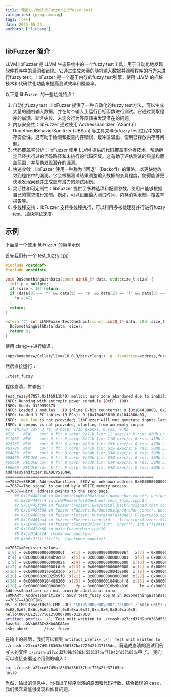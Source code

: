 ```yaml
---
title: 使用LLVM的libFuzzer进行fuzzy test
categories: [programming]
tags: [c++]
date: 2023-05-23
authors: ["liubang"]
---
```


## libFuzzer 简介

LLVM libFuzzer 是 LLVM 生态系统中的一个fuzzy test工具，用于自动化地发现软件程序中的漏洞和错误。它通过生成大量的随机输入数据并观察程序的行为来进行fuzzy test。
libFuzzer 是一个基于内存的fuzzy test引擎，使用 LLVM 的插桩技术和代码优化功能来提高测试效率和覆盖率。

以下是 libFuzzer 的一些功能特点：

1. 自动化fuzzy test：libFuzzer 提供了一种自动化的fuzzy test方法，可以生成大量的随机输入数据，并在每个输入上运行目标函数进行测试。它通过观察程序的崩溃、断言失败、未定义行为等反馈来发现潜在的问题。
2. 内存安全性：libFuzzer 通过使用 AddressSanitizer (ASan) 和 UndefinedBehaviorSanitizer (UBSan) 等工具来确保fuzzy test过程中的内存安全性。这有助于检测和报告内存错误、缓冲区溢出、使用已释放内存等问题。
3. 代码覆盖率分析：libFuzzer 使用 LLVM 提供的代码覆盖率分析技术，帮助确定已经执行过的代码路径和未执行的代码区域。这有助于评估测试的质量和覆盖范围，并帮助发现潜在的漏洞。
4. 快速收敛：libFuzzer 使用一种称为 "回退"（Backoff）的策略，以更快地收敛到程序中的漏洞。它会根据测试结果调整输入数据的变异程度，使得能够更快地发现问题并生成更有潜力的测试用例。
5. 灵活性和可定制性：libFuzzer 提供了多种选项和配置参数，使用户能够根据自己的需求进行定制。例如，可以设置最大测试时间、内存消耗限制、覆盖率报告等。
6. 多线程支持：libFuzzer 支持多线程执行，可以利用多核处理器并行进行fuzzy test，加快测试速度。

## 示例

下面是一个使用 libFuzzer 的简单示例

首先我们有一个 test_fuzzy.cpp:

```cpp
#include <cstddef>
#include <cstdint>

void DoSomethingWithData(const uint8_t* data, std::size_t size) {
  int* p = nullptr;
  if (size < 10) return;
  if (data[0] == 'h' && data[1] == 'e' && data[2] == 'l' && data[3] == 'l' && data[4] == '0') {
    *p = 42;
  }
  return;
}

extern "C" int LLVMFuzzerTestOneInput(const uint8_t* data, std::size_t size) {
  DoSomethingWithData(data, size);
  return 0;
}
```

使用 clang++进行编译：

```bash
/opt/homebrew/Cellar/llvm/16.0.3/bin/clang++ -g -fsanitize=address,fuzzer test_fuzzy.cpp -o test_fuzzy
```

然后直接运行：

```bash
./test_fuzzy

```

程序崩溃，并输出：

```bash
test_fuzzy(7057,0x1fb911b40) malloc: nano zone abandoned due to inability to reserve vm space.
INFO: Running with entropic power schedule (0xFF, 100).
INFO: Seed: 3129959573
INFO: Loaded 1 modules   (9 inline 8-bit counters): 9 [0x104488000, 0x104488009),
INFO: Loaded 1 PC tables (9 PCs): 9 [0x104488010,0x1044880a0),
INFO: -max_len is not provided; libFuzzer will not generate inputs larger than 4096 bytes
INFO: A corpus is not provided, starting from an empty corpus
#2	INITED cov: 3 ft: 3 corp: 1/1b exec/s: 0 rss: 44Mb
#726	NEW    cov: 4 ft: 4 corp: 2/11b lim: 11 exec/s: 0 rss: 45Mb L: 10/10 MS: 4 ChangeBit-ShuffleBytes-InsertByte-InsertRepeatedBytes-
#11087	NEW    cov: 5 ft: 5 corp: 3/21b lim: 110 exec/s: 0 rss: 45Mb L: 10/10 MS: 1 ChangeByte-
#29565	NEW    cov: 6 ft: 6 corp: 4/31b lim: 293 exec/s: 0 rss: 47Mb L: 10/10 MS: 3 CMP-ChangeBinInt-ChangeBit- DE: "%\000\000\000"-
#63786	NEW    cov: 7 ft: 7 corp: 5/41b lim: 625 exec/s: 0 rss: 50Mb L: 10/10 MS: 1 CMP- DE: "l\000"-
#64830	NEW    cov: 8 ft: 8 corp: 6/64b lim: 634 exec/s: 0 rss: 50Mb L: 23/23 MS: 4 EraseBytes-CrossOver-CrossOver-PersAutoDict- DE: "l\000"-
#65066	REDUCE cov: 8 ft: 8 corp: 6/63b lim: 634 exec/s: 0 rss: 50Mb L: 22/22 MS: 1 EraseBytes-
#65069	REDUCE cov: 8 ft: 8 corp: 6/53b lim: 634 exec/s: 0 rss: 50Mb L: 12/12 MS: 3 ShuffleBytes-ChangeBinInt-EraseBytes-
#66665	REDUCE cov: 8 ft: 8 corp: 6/51b lim: 643 exec/s: 0 rss: 50Mb L: 10/10 MS: 1 EraseBytes-
AddressSanitizer:DEADLYSIGNAL
=================================================================
==7057==ERROR: AddressSanitizer: SEGV on unknown address 0x000000000000 (pc 0x000104447fa8 bp 0x00016b9ba330 sp 0x00016b9ba260 T0)
==7057==The signal is caused by a WRITE memory access.
==7057==Hint: address points to the zero page.
    #0 0x104447fa8 in DoSomethingWithData(unsigned char const*, unsigned long) test_fuzzy.cpp:8
    #1 0x104447ff4 in LLVMFuzzerTestOneInput test_fuzzy.cpp:14
    #2 0x10445fc94 in fuzzer::Fuzzer::ExecuteCallback(unsigned char const*, unsigned long) FuzzerLoop.cpp:617
    #3 0x10445f588 in fuzzer::Fuzzer::RunOne(unsigned char const*, unsigned long, bool, fuzzer::InputInfo*, bool, bool*) FuzzerLoop.cpp:519
    #4 0x104460c60 in fuzzer::Fuzzer::MutateAndTestOne() FuzzerLoop.cpp:763
    #5 0x104461aa4 in fuzzer::Fuzzer::Loop(std::__1::vector<fuzzer::SizedFile, std::__1::allocator<fuzzer::SizedFile>>&) FuzzerLoop.cpp:908
    #6 0x104450e4c in fuzzer::FuzzerDriver(int*, char***, int (*)(unsigned char const*, unsigned long)) FuzzerDriver.cpp:912
    #7 0x10447dc80 in main FuzzerMain.cpp:20
    #8 0x1a014bf24  (<unknown module>)
    #9 0xb0c7ffffffffffc  (<unknown module>)

==7057==Register values:
 x[0] = 0x000000000000006f   x[1] = 0x000000000000006f   x[2] = 0x0000000000000000   x[3] = 0x0000000104488009
 x[4] = 0x00000001044b9c80   x[5] = 0x0000000000000001   x[6] = 0x000000016b1c0000   x[7] = 0x0000000000000001
 x[8] = 0x000000000000002a   x[9] = 0x0000000000000000  x[10] = 0x0000000104488000  x[11] = 0x0000000000000000
x[12] = 0x00000000000010c0  x[13] = 0x0000000000000000  x[14] = 0x0000000000000001  x[15] = 0x0000000000000000
x[16] = 0x00000001a04d23d0  x[17] = 0x0000000200438e00  x[18] = 0x0000000000000000  x[19] = 0x0000618000000080
x[20] = 0x000060200025b5f0  x[21] = 0x000000000000000d  x[22] = 0x0000621000000100  x[23] = 0x0000000104488400
x[24] = 0x0000000104488200  x[25] = 0x00000001044bbff8  x[26] = 0x00000001044bc000  x[27] = 0x0000000104488000
x[28] = 0x0000000000000000     fp = 0x000000016b9ba330     lr = 0x0000000104447f0c     sp = 0x000000016b9ba260
AddressSanitizer can not provide additional info.
SUMMARY: AddressSanitizer: SEGV test_fuzzy.cpp:8 in DoSomethingWithData(unsigned char const*, unsigned long)
==7057==ABORTING
MS: 3 CMP-InsertByte-CMP- DE: "\012\000\000\000"-"o\000"-; base unit: 428b50c9cb33d129aaf98b190836a5052a1859a8
0x68,0x65,0x6c,0x6c,0x6f,0x0,0xa,0xff,0xa,0x0,0x0,0xa,0x0,
hello\000\012\377\012\000\000\012\000
artifact_prefix='./'; Test unit written to ./crash-a27ccd37d9bf8363d556137baf72042fd37165dc
Base64: aGVsbG8ACv8KAAAKAA==
zsh: abort      ./test_fuzzy
```

在输出的最后，我们可以看到 `artifact_prefix='./'; Test unit written to ./crash-a27ccd37d9bf8363d556137baf72042fd37165dc`，将造成崩溃的测试用例写入到文件 `./crash-a27ccd37d9bf8363d556137baf72042fd37165dc`中了。
我们可以直接查看这个用例的输入：

```bash
cat ./crash-a27ccd37d9bf8363d556137baf72042fd37165dc
hello
```

当然，输出的信息中，也指出了程序崩溃的原因和代码行数，结合错误的 case，我们很容易能够复现和修复问题。
